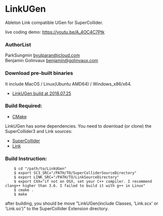 # LinkUGen
Ableton Link compatible UGen for SuperCollider.  

live coding demo: <https://youtu.be/A_4OC4C7Ptk>  

### AuthorList
ParkSungmin <byulparan@icloud.com>  
Benjamin Golinvaux <benjamin@golinvaux.com>  

### Download pre-built binaries
It include MacOS / Linux(Ubuntu AMD64) / Windows_x86/x64.   
- [LinkUGen build at 2018.07.25](https://www.dropbox.com/s/l6cthmg555od4gk/LinkUGen.zip?dl=0)

### Build Required:

- [CMake](https://cmake.org)

LinkUGen has some dependencies.
You need to download (or clone) the SuperCollider3 and Link sources:  

- [SuperCollider](https://github.com/supercollider/supercollider)
- [Link](https://github.com/Ableton/link)

### Build Instruction:

```{.bash}    
    $ cd "/path/to/LinkUGen"
    $ export SC3_SRC="/PATH/TO/SuperColliderSourceDirectory"
    $ export LINK_SRC="/PATH/TO/LinkSourceDirectory"
    $ export CXX="if not on OSX, set your C++ compiler. I recommend clang++ higher than 3.6. I failed to build it with g++ in Linux"
    $ cmake .
    $ make
```

after building, you should be move "LinkUGen(include Classes, 'Link.scx' or 'Link.so')" to the SuperCollider Extension directory.
